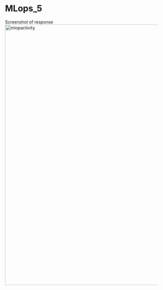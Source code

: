 # MLops_5
Screenshot of response
<img width="855" alt="mlopactivity" src="https://github.com/syedali010/MLops_5/assets/106441632/c986aa9a-4a18-4701-a984-fe37d61427e5">
